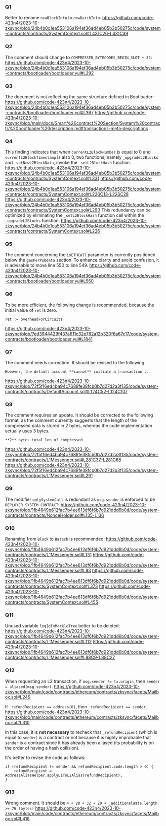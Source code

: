 ### Q1
Better to rename `newBlockInfo` to `newBatchInfo`.
https://github.com/code-423n4/2023-10-zksync/blob/24b4b0c1ea553106a194ef36ad4eb05b3b50275c/code/system-contracts/contracts/SystemContext.sol#L431C26-L431C39

### Q2
The comment should change to `COMPRESSED_BYTECODES_BEGIN_SLOT + 32`:
https://github.com/code-423n4/2023-10-zksync/blob/24b4b0c1ea553106a194ef36ad4eb05b3b50275c/code/system-contracts/bootloader/bootloader.yul#L292

### Q3
The document is not reflecting the same structure defined in Bootloader:
https://github.com/code-423n4/2023-10-zksync/blob/24b4b0c1ea553106a194ef36ad4eb05b3b50275c/code/system-contracts/bootloader/bootloader.yul#L367
https://github.com/code-423n4/2023-10-zksync/blob/main/docs/Smart%20contract%20Section/System%20contracts%20bootloader%20description.md#transactions-meta-descriptions

### Q4
This finding indicates that when `currentL2BlockNumber` is equal to 0 and `currentL2BlockTimestamp` is also 0, two functions, namely `_upgradeL2Blocks` and `_setNewL2BlockData`, invoke the `_setL2BlockHash` function.
https://github.com/code-423n4/2023-10-zksync/blob/24b4b0c1ea553106a194ef36ad4eb05b3b50275c/code/system-contracts/contracts/SystemContext.sol#L331
https://github.com/code-423n4/2023-10-zksync/blob/24b4b0c1ea553106a194ef36ad4eb05b3b50275c/code/system-contracts/contracts/SystemContext.sol#L226C13-L226C28
https://github.com/code-423n4/2023-10-zksync/blob/24b4b0c1ea553106a194ef36ad4eb05b3b50275c/code/system-contracts/contracts/SystemContext.sol#L290
This redundancy can be optimized by eliminating the `_setL2BlockHash` function call within the `_upgradeL2Blocks` function.
https://github.com/code-423n4/2023-10-zksync/blob/24b4b0c1ea553106a194ef36ad4eb05b3b50275c/code/system-contracts/contracts/SystemContext.sol#L226

### Q5
The comment concerning the `isETHCall` parameter is currently positioned below the `gasPerPubdata` section. To enhance clarity and avoid confusion, it is advisable to move line 550 to line 549.
https://github.com/code-423n4/2023-10-zksync/blob/24b4b0c1ea553106a194ef36ad4eb05b3b50275c/code/system-contracts/bootloader/bootloader.yul#L550

### Q6
To be more efficient, the following change is recommended, because the initial value of `ret` is zero.
```
ret := overheadForCircuits
```
https://github.com/code-423n4/2023-10-zksync/blob/7ed3944429f437a611c32e782a12b320f6a67c17/code/system-contracts/bootloader/bootloader.yul#L1841

### Q7
The comment needs correction. It should be revised to the following:
```
However, the default account **cannot** initiate a transaction ...
```
https://github.com/code-423n4/2023-10-zksync/blob/72f5f16ed4ba94c7689fe38fcb0b7d27d2a3f135/code/system-contracts/contracts/DefaultAccount.sol#L124C52-L124C107

### Q8
The comment requires an update. It should be corrected to the following format, as the comment currently suggests that the length of the compressed data is stored in 2 bytes, whereas the code implementation actually uses 3 bytes.
```
**2** bytes total len of compressed
```
https://github.com/code-423n4/2023-10-zksync/blob/72f5f16ed4ba94c7689fe38fcb0b7d27d2a3f135/code/system-contracts/contracts/L1Messenger.sol#L281C37-L281C68
https://github.com/code-423n4/2023-10-zksync/blob/72f5f16ed4ba94c7689fe38fcb0b7d27d2a3f135/code/system-contracts/contracts/L1Messenger.sol#L291

### Q9
The modifier `onlySystemCall` is redundant as `msg.sender` is enforced to be `DEPLOYER_SYSTEM_CONTRACT`:
https://github.com/code-423n4/2023-10-zksync/blob/1fb4649b612fac7b4ee613df6f6b7d921ddd6b0d/code/system-contracts/contracts/NonceHolder.sol#L135-L136

### Q10
Renaming from `Block` to `Batach` is recommended:
https://github.com/code-423n4/2023-10-zksync/blob/1fb4649b612fac7b4ee613df6f6b7d921ddd6b0d/code/system-contracts/contracts/L1Messenger.sol#L131
https://github.com/code-423n4/2023-10-zksync/blob/1fb4649b612fac7b4ee613df6f6b7d921ddd6b0d/code/system-contracts/contracts/L1Messenger.sol#L83
https://github.com/code-423n4/2023-10-zksync/blob/1fb4649b612fac7b4ee613df6f6b7d921ddd6b0d/code/system-contracts/contracts/SystemContext.sol#L373
https://github.com/code-423n4/2023-10-zksync/blob/1fb4649b612fac7b4ee613df6f6b7d921ddd6b0d/code/system-contracts/contracts/SystemContext.sol#L455

### Q11
Unused variable `logIdInMerkleTree` better to be deleted:
https://github.com/code-423n4/2023-10-zksync/blob/1fb4649b612fac7b4ee613df6f6b7d921ddd6b0d/code/system-contracts/contracts/L1Messenger.sol#L112
https://github.com/code-423n4/2023-10-zksync/blob/1fb4649b612fac7b4ee613df6f6b7d921ddd6b0d/code/system-contracts/contracts/L1Messenger.sol#L88C9-L88C27

### Q12

When requesting an L2 transaction, if `msg.sender != tx.origin`, then `sender = aliased(msg.sender)`. 
https://github.com/code-423n4/2023-10-zksync/blob/main/code/contracts/ethereum/contracts/zksync/facets/Mailbox.sol#L249

If `_refundRecipient == address(0)`, then `_refundRecipient == sender`.
https://github.com/code-423n4/2023-10-zksync/blob/main/code/contracts/ethereum/contracts/zksync/facets/Mailbox.sol#L310

In this case, it is **not necessary** to recheck that `_refundRecipient` (which is equal to `sender`) is a contract or not because it is highly improbable that `sender` is a contract since it has already been aliased (its probability is on the order of having a hash collision).

It's better to revise the code as follows:

```solidity
if (refundRecipient != sender && refundRecipient.code.length > 0) {
    refundRecipient = AddressAliasHelper.applyL1ToL2Alias(refundRecipient);
}
```

### Q13
Wrong comment. It should be `4 + 20 + 32 + 20 + _additionalData.length >= 76 (bytes)`
https://github.com/code-423n4/2023-10-zksync/blob/main/code/contracts/ethereum/contracts/zksync/facets/Mailbox.sol#L418